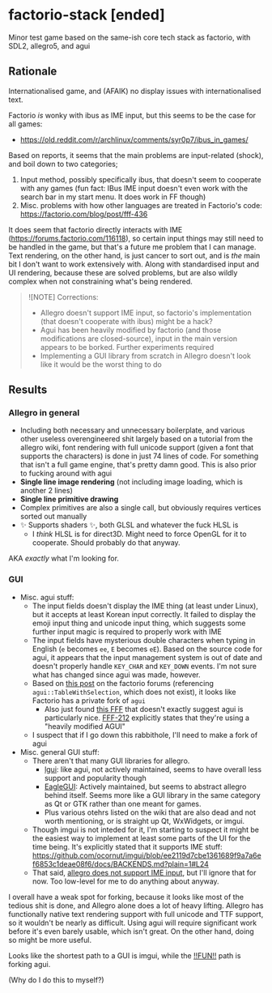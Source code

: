 # factorio-stack [ended]

Minor test game based on the same-ish core tech stack as factorio, with SDL2, allegro5, and agui

## Rationale

Internationalised game, and (AFAIK) no display issues with internationalised text.

Factorio _is_ wonky with ibus as IME input, but this seems to be the case for all games:
* https://old.reddit.com/r/archlinux/comments/syr0p7/ibus_in_games/

Based on reports, it seems that the main problems are input-related (shock), and boil down to two categories;
1. Input method, possibly specifically ibus, that doesn't seem to cooperate with any games (fun fact: IBus IME input doesn't even work with the search bar in my start menu. It does work in FF though)
2. Misc. problems with how other languages are treated in Factorio's code: https://factorio.com/blog/post/fff-436

It does seem that factorio directly interacts with IME (https://forums.factorio.com/116118), so certain input things may still need to be handled in the game, but that's a future me problem that I can manage. Text rendering, on the other hand, is just cancer to sort out, and is _the_ main bit I don't want to work extensively with. Along with standardised input and UI rendering, because these are solved problems, but are also wildly complex when not constraining what's being rendered.

> ![NOTE]
> Corrections:
> * Allegro doesn't support IME input, so factorio's implementation (that doesn't cooperate with ibus) might be a hack?
> * Agui has been heavily modified by factorio (and those modifications are closed-source), input in the main version appears to be borked. Further experiments required
> * Implementing a GUI library from scratch in Allegro doesn't look like it would be the worst thing to do

## Results 

### Allegro in general
* Including both necessary and unnecessary boilerplate, and various other useless overengineered shit largely based on a tutorial from the allegro wiki, font rendering with full unicode support (given a font that supports the characters) is done in just 74 lines of code. For something that isn't a full game engine, that's pretty damn good. This is also prior to fucking around with agui
* **Single line image rendering** (not including image loading, which is another 2 lines)
* **Single line primitive drawing**
* Complex primitives are also a single call, but obviously requires vertices sorted out manually
* ✨ Supports shaders ✨, both GLSL and whatever the fuck HLSL is 
    * I _think_ HLSL is for direct3D. Might need to force OpenGL for it to cooperate. Should probably do that anyway.

AKA _exactly_ what I'm looking for.

### GUI
* Misc. agui stuff:
    * The input fields doesn't display the IME thing (at least under Linux), but it accepts at least Korean input correctly. It failed to display the emoji input thing and unicode input thing, which suggests some further input magic is required to properly work with IME
    * The input fields have mysterious double characters when typing in English (`e` becomes `ee`, `E` becomes `eE`). Based on the source code for agui, it appears that the input management system is out of date and doesn't properly handle `KEY_CHAR` and `KEY_DOWN` events. I'm not sure what has changed since agui was made, however.
    * Based on [this post](https://forums.factorio.com/viewtopic.php?t=110516) on the factorio forums (referencing `agui::TableWithSelection`, which does not exist), it looks like Factorio has a private fork of `agui`
        * Also just found [this FFF](https://www.factorio.com/blog/post/fff-216) that doesn't exactly suggest agui is particularly nice. [FFF-212](https://www.factorio.com/blog/post/fff-212) explicitly states that they're using a "heavily modified AGUI"
    * I suspect that if I go down this rabbithole, I'll need to make a fork of agui
* Misc. general GUI stuff:
    * There aren't that many GUI libraries for allegro. 
        * [lgui](https://github.com/frank256/lgui): like agui, not actively maintained, seems to have overall less support and popularity though
        * [EagleGUI](https://github.com/EdgarReynaldo/EagleGUI): Actively maintained, but seems to abstract allegro behind itself. Seems more like a GUI library in the same category as Qt or GTK rather than one meant for games. 
        * Plus various otehrs listed on the wiki that are also dead and not worth mentioning, or is straight up Qt, WxWidgets, or imgui.
    * Though imgui is not inteded for it, I'm starting to suspect it might be the easiest way to implement at least some parts of the UI for the time being. It's explicitly stated that it supports IME stuff: https://github.com/ocornut/imgui/blob/ee2119d7cbe1361689f9a7a6ef6853c1deae08f6/docs/BACKENDS.md?plain=1#L24
    * That said, [allegro does not support IME input](https://github.com/liballeg/allegro5/issues/1191), but I'll ignore that for now. Too low-level for me to do anything about anyway. 

I overall have a weak spot for forking, because it looks like most of the tedious shit is done, and Allegro alone does a lot of heavy lifting. Allegro has functionally native text rendering support with full unicode and TTF support, so it wouldn't be nearly as difficult. Using agui will require significant work before it's even barely usable, which isn't great. On the other hand, doing so might be more useful. 

Looks like the shortest path to a GUI is imgui, while the [!!FUN!!](https://dwarffortresswiki.org/index.php/Fun) path is forking agui.

(Why do I do this to myself?)
